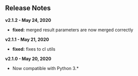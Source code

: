 
## Release Notes

**v2.1.2 - May 24, 2020**

* **fixed:** merged result parameters are now merged correctly

**v2.1.1 - May 21, 2020**

* **fixed:** fixes to cl utils

**v2.1.0 - May 20, 2020**

* Now compatible with Python 3.*
